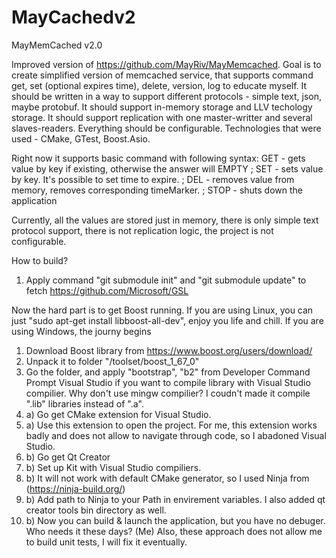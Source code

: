 # MayCachedv2
MayMemCached v2.0

Improved version of https://github.com/MayRiv/MayMemcached.
Goal is to create simplified version of memcached service, that supports command get, set (optional expires time), delete, version, log to educate myself. 
It should be written in a way to support different protocols - simple text, json, maybe protobuf.
It should support in-memory storage and LLV techology storage.
It should support replication with one master-writter and several slaves-readers.
Everything should be configurable.
Technologies that were used - CMake, GTest, Boost.Asio.


Right now it supports basic command with following syntax:
GET <id> - gets value by key if existing, otherwise the answer will EMPTY ;
SET <id> <value> <optional seconds> - sets value by key. It's possible to set time to expire. ; 
DEL <id> - removes value from memory, removes corresponding timeMarker. ;
STOP - shuts down the application

Currently, all the values are stored just in memory,  there is only simple text protocol support, there is not replication logic, the project is not configurable.

How to build?
1. Apply command "git submodule init" and "git submodule update" to fetch https://github.com/Microsoft/GSL

Now the hard part is to get Boost running.
If you are using Linux, you can just "sudo apt-get install libboost-all-dev", enjoy you life and chill.
If you are using Windows, the journy begins
1) Download Boost library from https://www.boost.org/users/download/
2) Unpack it to folder "/toolset/boost_1_67_0"
3) Go the folder, and apply "bootstrap", "b2" from Developer Command Prompt Visual Studio if you want to compile library with Visual Studio compilier. Why don't use mingw compilier? I coudn't made it compile ".lib" libraries instead of ".a".
4) a) Go get CMake extension for Visual Studio.
5) a) Use this extension to open the project. For me, this extension works badly and does not allow to navigate through code, so I abadoned Visual Studio.
4) b) Go get Qt Creator
5) b) Set up Kit with Visual Studio compiliers.
6) b) It will not work with default CMake generator, so I used Ninja from (https://ninja-build.org/)
7) b) Add path to Ninja to your Path in envirement variables. I also added qt creator tools bin directory as well.
8) b) Now you can build & launch the application, but you have no debuger. Who needs it these days? (Me)
Also, these approach does not allow me to build unit tests, I will fix it eventually.
